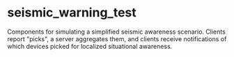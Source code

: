# seismic_warning_test
Components for simulating a simplified seismic awareness scenario.  Clients report "picks", a server aggregates them, and clients receive notifications of which devices picked for localized situational awareness.
